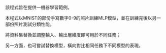 該程式旨在提供一機器學習範例。

本程式以MNIST的部份手寫數字0-9的照片訓練MLP模型，並在訓練完後以另一部份照片測試分類性能。

將資料集替換並調整輸入、輸出層維度即可用於不同任務；

另一方面，也可嘗試替換模型，橫向對比相同任務下不同模型的表現。
